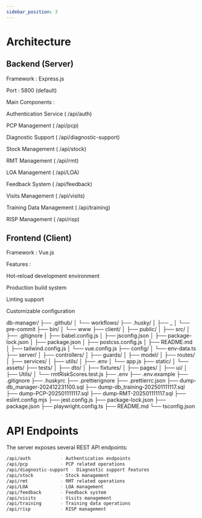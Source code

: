 ```yaml
---
sidebar_position: 3
---
```


# Architecture

## Backend (Server)

Framework : Express.js

Port : 5800 (default)

Main Components :

Authentication Service ( /api/auth)

PCP Management ( /api/pcp)

Diagnostic Support ( /api/diagnostic-support)

Stock Management ( /api/stock)

RMT Management ( /api/rmt)

LOA Management ( /api/LOA)

Feedback System ( /api/feedback)

Visits Management ( /api/visits)

Training Data Management ( /api/training)

RISP Management ( /api/risp)

## Frontend (Client)

Framework : Vue.js

Features :

Hot-reload development environment

Production build system

Linting support

Customizable configuration

db-manager/
├── .github/
│   └── workflows/
├── .husky/
│   ├── _
│   └── pre-commit
├── bin/
│   └── www
├── client/
│   ├── public/
│   ├── src/
│   ├── .gitignore
│   ├── babel.config.js
│   ├── jsconfig.json
│   ├── package-lock.json
│   ├── package.json
│   ├── postcss.config.js
│   ├── README.md
│   ├── tailwind.config.js
│   └── vue.config.js
├── config/
│   └── env-data.ts
├── server/
│   ├── controllers/
│   ├── guards/
│   ├── model/
│   ├── routes/
│   ├── services/
│   ├── utils/
│   ├── .env
│   └── app.js
├── static/
│   └── assets/
├── tests/
│   ├── dto/
│   ├── fixtures/
│   ├── pages/
│   ├── ui/
│   ├── Utils/
│   └── rmtRiskScores.test.js
├── .env
├── .env.example
├── .gitignore
├── .huskyrc
├── .prettierignore
├── .prettierrc.json
├── dump-db_manager-202412231100.sql
├── dump-db_training-202501111117.sql
├── dump-PCP-202501111117.sql
├── dump-RMT-202501111117.sql
├── eslint.config.mjs
├── jest.config.js
├── package-lock.json
├── package.json
├── playwright.config.ts
├── README.md
└── tsconfig.json

# API Endpoints

The server exposes several REST API endpoints:

```bash
/api/auth           - Authentication endpoints
/api/pcp            - PCP related operations
/api/diagnostic-support - Diagnostic support features
/api/stock          - Stock management
/api/rmt            - RMT related operations
/api/LOA            - LOA management
/api/feedback       - Feedback system
/api/visits         - Visits management
/api/training       - Training data operations
/api/risp           - RISP management
```

